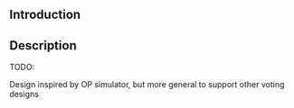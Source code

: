 ## Introduction

## Description
TODO:

Design inspired by OP simulator, but more general to support 
other voting designs